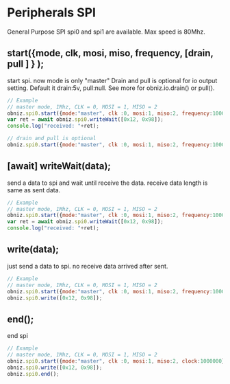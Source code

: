 # Peripherals SPI
General Purpose SPI
spi0 and spi1 are available.
Max speed is 80Mhz.

## start({mode, clk, mosi, miso, frequency, [drain, pull ] } );
start spi. now mode is only "master"
Drain and pull is optional for io output setting. 
Default it drain:5v, pull:null.
See more for obniz.io.drain() or pull(). 

```Javascript
// Example
// master mode, 1Mhz, CLK = 0, MOSI = 1, MISO = 2
obniz.spi0.start({mode:"master", clk :0, mosi:1, miso:2, frequency:1000000}); 
var ret = await obniz.spi0.writeWait([0x12, 0x98]);
console.log("received: "+ret);

// drain and pull is optional
obniz.spi0.start({mode:"master", clk :0, mosi:1, miso:2, frequency:1000000, drain: "5v", pull:null}); 
```
## [await] writeWait(data);
send a data to spi and wait until receive the data.
receive data length is same as sent data.

```Javascript
// Example
// master mode, 1Mhz, CLK = 0, MOSI = 1, MISO = 2
obniz.spi0.start({mode:"master", clk :0, mosi:1, miso:2, frequency:1000000}); 
var ret = await obniz.spi0.writeWait([0x12, 0x98]);
console.log("received: "+ret);
```

## write(data);
just send a data to spi. no receive data arrived after sent.

```Javascript
// Example
// master mode, 1Mhz, CLK = 0, MOSI = 1, MISO = 2
obniz.spi0.start({mode:"master", clk :0, mosi:1, miso:2, frequency:1000000}); 
obniz.spi0.write([0x12, 0x98]);
```

## end();
end spi

```Javascript
// Example
// master mode, 1Mhz, CLK = 0, MOSI = 1, MISO = 2
obniz.spi0.start({mode:"master", clk :0, mosi:1, miso:2, clock:1000000}); 
obniz.spi0.write([0x12, 0x98]);
obniz.spi0.end();
```